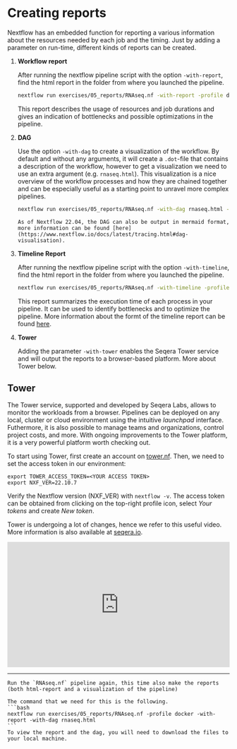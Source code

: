 # Creating reports 
Nextflow has an embedded function for reporting a various information about the resources needed by each job and the timing. Just by adding a parameter on run-time, different kinds of reports can be created. 


1. **Workflow report**

    After running the nextflow pipeline script with the option `-with-report`, find the html report in the folder from where you launched the pipeline. 

    ```bash
    nextflow run exercises/05_reports/RNAseq.nf -with-report -profile docker
    ```
    
    This report describes the usage of resources and job durations and gives an indication of bottlenecks and possible optimizations in the pipeline. 

2. **DAG** 
    
    Use the option `-with-dag` to create a visualization of the workflow. By default and without any arguments, it will create a `.dot`-file that contains a description of the workflow, however to get a visualization we need to use an extra argument (e.g. `rnaseq.html`). This visualization is a nice overview of the workflow processes and how they are chained together and can be especially useful as a starting point to unravel more complex pipelines.

    ```bash
    nextflow run exercises/05_reports/RNAseq.nf -with-dag rnaseq.html -profile docker
    ```

    ```{note}
    As of Nextflow 22.04, the DAG can also be output in mermaid format, more information can be found [here](https://www.nextflow.io/docs/latest/tracing.html#dag-visualisation).
    ```

3. **Timeline Report**

    After running the nextflow pipeline script with the option `-with-timeline`, find the html report in the folder from where you launched the pipeline. 

    ```bash
    nextflow run exercises/05_reports/RNAseq.nf -with-timeline -profile docker
    ```
    
    This report summarizes the execution time of each process in your pipeline. It can be used to identify bottlenecks and to optimize the pipeline. More information about the formt of the timeline report can be found [here](https://www.nextflow.io/docs/latest/tracing.html#timeline-report).

4. **Tower**

    Adding the parameter `-with-tower` enables the Seqera Tower service and will output the reports to a browser-based platform. More about Tower below.

## Tower
The Tower service, supported and developed by Seqera Labs, allows to monitor the workloads from a browser. Pipelines can be deployed on any local, cluster or cloud environment using the intuitive *launchpad* interface. Futhermore, it is also possible to manage teams and organizations, control project costs, and more. With ongoing improvements to the Tower platform, it is a very powerful platform worth checking out. 

To start using Tower, first create an account on [tower.nf](https://tower.nf). Then, we need to set the access token in our environment: 
```
export TOWER_ACCESS_TOKEN=<YOUR ACCESS TOKEN>
export NXF_VER=22.10.7 
```
Verify the Nextflow version (NXF_VER) with `nextflow -v`. The access token can be obtained from clicking on the top-right profile icon, select *Your tokens* and create *New token*. 

Tower is undergoing a lot of changes, hence we refer to this useful video. More information is also available at [seqera.io](https://seqera.io/).

<div style="position: relative; padding-bottom: 56.25%; height: 0; overflow: hidden; max-width: 100%; height: auto;">
    <iframe width="1280" height="720" src="https://www.youtube.com/embed/P7LUtBFzSww" title="Nextflow Tower" frameborder="0" allowfullscreen style="position: absolute; top: 0; left: 0; width: 100%; height: 100%;"></iframe>
</div>

---


````{tab} Exercise 1
Run the `RNAseq.nf` pipeline again, this time also make the reports (both html-report and a visualization of the pipeline)
```` 
````{tab} Solution 1
The command that we need for this is the following.
```bash
nextflow run exercises/05_reports/RNAseq.nf -profile docker -with-report -with-dag rnaseq.html 
```
To view the report and the dag, you will need to download the files to your local machine.
```` 
